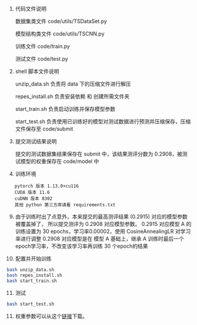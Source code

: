 1. 代码文件说明
   
   数据集类文件 code/utils/TSDataSet.py
   
   模型结构类文件 code/utils/TSCNN.py
   
   训练文件 code/train.py
   
   测试文件 code/test.py

3. shell 脚本文件说明
   
   unzip_data.sh 负责将 data 下的压缩文件进行解压
   
   repes_install.sh 负责安装依赖 和 创建所需文件夹
   
   start_train.sh 负责启动训练并保存模型参数
   
   start_test.sh 负责使用已训练好的模型对测试数据进行预测并压缩保存，压缩文件保存至 code/submit

5. 提交测试结果说明
   
   提交的测试数据集结果保存在 submit 中，该结果测评分数为 0.2908，被测试模型的权重保存在 code/model 中

7. 训练环境

```
   pytorch 版本 1.13.0+cu116
   CUDA 版本 11.6
   cuDNN 版本 8302
   其他 python 第三方库请看 requirements.txt
```

9. 由于训练时出了点意外，本来提交的最高测评结果 (0.2915) 对应的模型参数被覆盖掉了，
   所以提交测评为 0.2908 对应模型参数。
   0.2915 对应模型 A 的训练设置为 30 epochs，学习率0.00002，使用 CosineAnnealingLR 对学习率进行调整
   0.2908 对应模型是在 模型 A 基础上，继承 A 训练时最后一个epoch学习率，不改变该学习率再训练 30 个epoch的结果

10. 配置并开始训练
   
   ```bash
   bash unzip_data.sh
   bash repes_install.sh
   bash start_train.sh
   ```

11. 测试
   
   ```bash
   bash start_test.sh
   ```
11. 权重参数可以从这个[链接](https://drive.google.com/file/d/1LuNIhWKB1VLwPFpaOq8XquF3ozd7kXyG/view?usp=sharing)下载。
